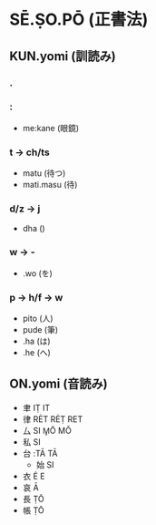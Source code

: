 # SĒ.ṢO.PŌ (正書法)

## KUN.yomi (訓読み)

### .

### :

* me:kane (眼鏡)

### t → ch/ts

* matu (待つ)
* mati.masu (待)

### d/z → j

* dha ()

### w → -

* .wo (を)

### p → h/f → w

* pito (人)
* pude (筆)
* .ha (は)
* .he (へ)

## ON.yomi (音読み)

* 聿 IṬ IT
 * 律 RĖT RĖṬ RET
* 厶 SI M̥Ō MǑ
 * 私 SI
 * 台 :TĀ TĀ
    * 始 SI
* 衣 Ė E
 * 哀 Ā
* 長 ṬŌ
 * 帳 ṬŌ
